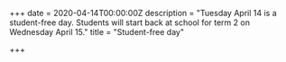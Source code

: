 +++
date = 2020-04-14T00:00:00Z
description = "Tuesday April 14 is a student-free day.  Students will start back at school for term 2 on Wednesday April 15."
title = "Student-free day"

+++
